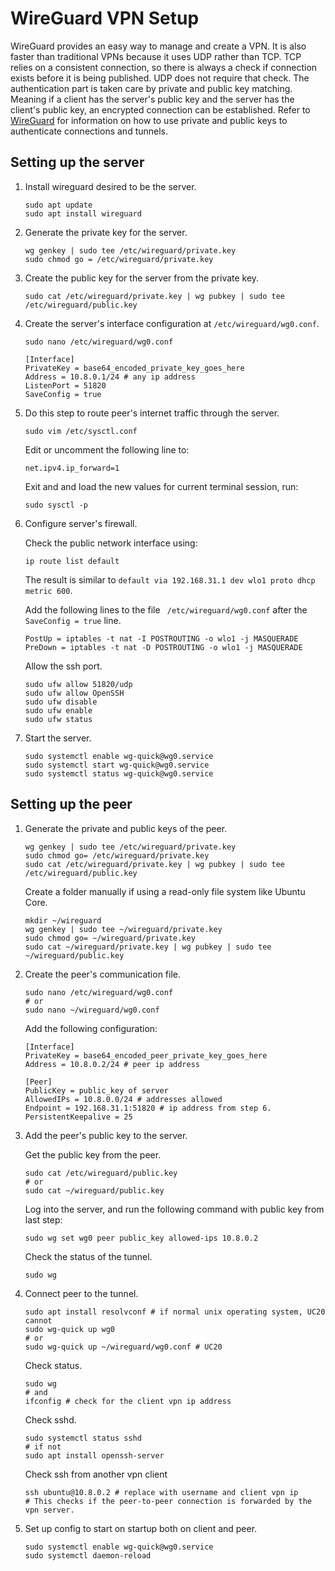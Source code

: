 # WireGuard VPN Setup

WireGuard provides an easy way to manage and create a VPN. It is also faster than traditional VPNs because it uses UDP rather than TCP. TCP relies on a consistent connection, so there is always a check if connection exists before it is being published. UDP does not require that check. The authentication part is taken care by private and public key matching. Meaning if a client has the server's public key and the server has the client's public key, an encrypted connection can be established. Refer to [WireGuard](https://www.wireguard.com/) for information on how to use private and public keys to authenticate connections and tunnels.

## Setting up the server

1. Install wireguard desired to be the server.

   ```
   sudo apt update
   sudo apt install wireguard
   ```

2. Generate the private key for the server.

   ```
   wg genkey | sudo tee /etc/wireguard/private.key
   sudo chmod go = /etc/wireguard/private.key
   ```

3. Create the public key for the server from the private key.

   ```
   sudo cat /etc/wireguard/private.key | wg pubkey | sudo tee /etc/wireguard/public.key
   ```

4. Create the server's interface configuration at `/etc/wireguard/wg0.conf`.

   ```
   sudo nano /etc/wireguard/wg0.conf
   ```

   ```
   [Interface]
   PrivateKey = base64_encoded_private_key_goes_here
   Address = 10.8.0.1/24 # any ip address
   ListenPort = 51820
   SaveConfig = true
   ```

5. Do this step to route peer's internet traffic through the server.

   ```
   sudo vim /etc/sysctl.conf
   ```

   Edit or uncomment the following line to:

   ```
   net.ipv4.ip_forward=1
   ```

   Exit and and load the new values for current terminal session, run:

   ```
   sudo sysctl -p
   ```

6. Configure server's firewall.

   Check the public network interface using:

   ```
   ip route list default
   ```

   The result is similar to `default via 192.168.31.1 dev wlo1 proto dhcp metric 600`.

   Add the following lines to the file ` /etc/wireguard/wg0.conf` after the `SaveConfig = true` line.

   ```
   PostUp = iptables -t nat -I POSTROUTING -o wlo1 -j MASQUERADE
   PreDown = iptables -t nat -D POSTROUTING -o wlo1 -j MASQUERADE 
   ```

   Allow the ssh port.

   ```
   sudo ufw allow 51820/udp
   sudo ufw allow OpenSSH
   sudo ufw disable
   sudo ufw enable
   sudo ufw status
   ```

7. Start the server.

   ```
   sudo systemctl enable wg-quick@wg0.service
   sudo systemctl start wg-quick@wg0.service
   sudo systemctl status wg-quick@wg0.service
   ```

## Setting up the peer

1. Generate the private and public keys of the peer.

   ```
   wg genkey | sudo tee /etc/wireguard/private.key
   sudo chmod go= /etc/wireguard/private.key
   sudo cat /etc/wireguard/private.key | wg pubkey | sudo tee /etc/wireguard/public.key
   ```

   Create a folder manually if using a read-only file system like Ubuntu Core.

   ```
   mkdir ~/wireguard
   wg genkey | sudo tee ~/wireguard/private.key
   sudo chmod go= ~/wireguard/private.key
   sudo cat ~/wireguard/private.key | wg pubkey | sudo tee ~/wireguard/public.key
   ```

2. Create the peer's communication file.

   ```
   sudo nano /etc/wireguard/wg0.conf
   # or
   sudo nano ~/wireguard/wg0.conf
   ```

   Add the following configuration:

   ```
   [Interface]
   PrivateKey = base64_encoded_peer_private_key_goes_here
   Address = 10.8.0.2/24 # peer ip address
   
   [Peer]
   PublicKey = public_key of server
   AllowedIPs = 10.8.0.0/24 # addresses allowed 
   Endpoint = 192.168.31.1:51820 # ip address from step 6.
   PersistentKeepalive = 25
   ```

3. Add the peer's public key to the server.

   Get the public key from the peer.

   ```
   sudo cat /etc/wireguard/public.key
   # or
   sudo cat ~/wireguard/public.key
   ```

   Log into the server, and run the following command with public key from last step:

   ```
   sudo wg set wg0 peer public_key allowed-ips 10.8.0.2
   ```

   Check the status of the tunnel.

   ```
   sudo wg
   ```

4. Connect peer to the tunnel.

   ```
   sudo apt install resolvconf # if normal unix operating system, UC20 cannot
   sudo wg-quick up wg0
   # or
   sudo wg-quick up ~/wireguard/wg0.conf # UC20
   ```

   Check status.

   ```
   sudo wg
   # and
   ifconfig # check for the client vpn ip address
   ```

   Check sshd.

   ```
   sudo systemctl status sshd
   # if not
   sudo apt install openssh-server
   ```

   Check ssh from another vpn client

   ```
   ssh ubuntu@10.8.0.2 # replace with username and client vpn ip
   # This checks if the peer-to-peer connection is forwarded by the vpn server.
   ```

5. Set up config to start on startup both on client and peer.

   ```
   sudo systemctl enable wg-quick@wg0.service
   sudo systemctl daemon-reload
   ```

   